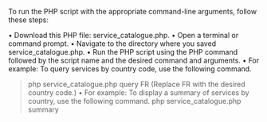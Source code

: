 To run the PHP script with the appropriate command-line arguments, follow these steps:

•	Download this PHP file: service_catalogue.php.
•	Open a terminal or command prompt.
•	Navigate to the directory where you saved service_catalogue.php.
•	Run the PHP script using the PHP command followed by the script name and the desired command and arguments.
•	For example: To query services by country code, use the following command.
  > php service_catalogue.php query FR 
(Replace FR with the desired country code.)
•	For example: To display a summary of services by country, use the following command.
  > php service_catalogue.php summary 

